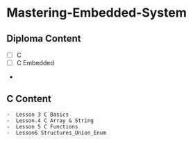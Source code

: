 # Mastering-Embedded-System

## Diploma Content
   - [ ] C
   - [ ] C Embedded
   - 


 ## C Content
 
    -  Lesson 3 C Basics
    -  Lesson.4 C Array & String
    -  Lesson 5 C Functions
    -  Lesson6 Structures_Union_Enum
